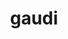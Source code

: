 ---
title: "gaudi"
layout: cache
categories: [package, develop]
meta: {"versions": ["39.1"], "compilers": ["gcc@=11.4.0"], "oss": ["ubuntu22.04"], "platforms": ["linux"], "targets": ["x86_64_v3"], "stacks": ["hep", "root"], "num_specs": 13, "num_specs_by_stack": {"hep": 13, "root": 13}}
spec_details: [{"hash": "2vho4dc3gvxheicniyeguparbs2yu5r7", "compiler": "gcc@=11.4.0", "versions": ["39.1"], "os": "ubuntu22.04", "platform": "linux", "target": "x86_64_v3", "variants": ["+aida", "build_system=cmake", "build_type=Release", "~cppunit", "~docs", "+examples", "generator=make", "~gperftools", "+heppdt", "~ipo", "~jemalloc", "~unwind", "~vtune", "+xercesc"], "stacks": ["hep", "root"], "size": "-", "tarball": "https://binaries.spack.io/develop/build_cache/linux-ubuntu22.04-x86_64_v3/gcc-11.4.0/gaudi-39.1/linux-ubuntu22.04-x86_64_v3-gcc-11.4.0-gaudi-39.1-2vho4dc3gvxheicniyeguparbs2yu5r7.spack"}, {"hash": "4uvxaljpbc2m7hrfxornnlb4kju2w7ha", "compiler": "gcc@=11.4.0", "versions": ["39.1"], "os": "ubuntu22.04", "platform": "linux", "target": "x86_64_v3", "variants": ["+aida", "build_system=cmake", "build_type=Release", "~cppunit", "~docs", "+examples", "generator=make", "~gperftools", "+heppdt", "~ipo", "~jemalloc", "~unwind", "~vtune", "+xercesc"], "stacks": ["hep", "root"], "size": "-", "tarball": "https://binaries.spack.io/develop/build_cache/linux-ubuntu22.04-x86_64_v3/gcc-11.4.0/gaudi-39.1/linux-ubuntu22.04-x86_64_v3-gcc-11.4.0-gaudi-39.1-4uvxaljpbc2m7hrfxornnlb4kju2w7ha.spack"}, {"hash": "4vddgo5ktkqpizw32ybxxeobghlpczev", "compiler": "gcc@=11.4.0", "versions": ["39.1"], "os": "ubuntu22.04", "platform": "linux", "target": "x86_64_v3", "variants": ["+aida", "build_system=cmake", "build_type=Release", "~cppunit", "~docs", "+examples", "generator=make", "~gperftools", "+heppdt", "~ipo", "~jemalloc", "~unwind", "~vtune", "+xercesc"], "stacks": ["hep", "root"], "size": "-", "tarball": "https://binaries.spack.io/develop/build_cache/linux-ubuntu22.04-x86_64_v3/gcc-11.4.0/gaudi-39.1/linux-ubuntu22.04-x86_64_v3-gcc-11.4.0-gaudi-39.1-4vddgo5ktkqpizw32ybxxeobghlpczev.spack"}, {"hash": "5cdjwbdvickevpcqbwwxhhotnwsmy7hl", "compiler": "gcc@=11.4.0", "versions": ["39.1"], "os": "ubuntu22.04", "platform": "linux", "target": "x86_64_v3", "variants": ["+aida", "build_system=cmake", "build_type=Release", "~cppunit", "~docs", "+examples", "generator=make", "~gperftools", "+heppdt", "~ipo", "~jemalloc", "~unwind", "~vtune", "+xercesc"], "stacks": ["hep", "root"], "size": "-", "tarball": "https://binaries.spack.io/develop/build_cache/linux-ubuntu22.04-x86_64_v3/gcc-11.4.0/gaudi-39.1/linux-ubuntu22.04-x86_64_v3-gcc-11.4.0-gaudi-39.1-5cdjwbdvickevpcqbwwxhhotnwsmy7hl.spack"}, {"hash": "6h6imigdekeupth7xxvyfmhoetjatous", "compiler": "gcc@=11.4.0", "versions": ["39.1"], "os": "ubuntu22.04", "platform": "linux", "target": "x86_64_v3", "variants": ["+aida", "build_system=cmake", "build_type=Release", "~cppunit", "~docs", "+examples", "generator=make", "~gperftools", "+heppdt", "~ipo", "~jemalloc", "~unwind", "~vtune", "+xercesc"], "stacks": ["hep", "root"], "size": "-", "tarball": "https://binaries.spack.io/develop/build_cache/linux-ubuntu22.04-x86_64_v3/gcc-11.4.0/gaudi-39.1/linux-ubuntu22.04-x86_64_v3-gcc-11.4.0-gaudi-39.1-6h6imigdekeupth7xxvyfmhoetjatous.spack"}, {"hash": "at5thdf26vf2htb7toj4ryc4tvhzfxm5", "compiler": "gcc@=11.4.0", "versions": ["39.1"], "os": "ubuntu22.04", "platform": "linux", "target": "x86_64_v3", "variants": ["+aida", "build_system=cmake", "build_type=Release", "~cppunit", "~docs", "+examples", "generator=make", "~gperftools", "+heppdt", "~ipo", "~jemalloc", "~unwind", "~vtune", "+xercesc"], "stacks": ["hep", "root"], "size": "-", "tarball": "https://binaries.spack.io/develop/build_cache/linux-ubuntu22.04-x86_64_v3/gcc-11.4.0/gaudi-39.1/linux-ubuntu22.04-x86_64_v3-gcc-11.4.0-gaudi-39.1-at5thdf26vf2htb7toj4ryc4tvhzfxm5.spack"}, {"hash": "eifafii5xxqmyz72gbw2fbft7h62tc2y", "compiler": "gcc@=11.4.0", "versions": ["39.1"], "os": "ubuntu22.04", "platform": "linux", "target": "x86_64_v3", "variants": ["+aida", "build_system=cmake", "build_type=Release", "~cppunit", "~docs", "+examples", "generator=make", "~gperftools", "+heppdt", "~ipo", "~jemalloc", "~unwind", "~vtune", "+xercesc"], "stacks": ["hep", "root"], "size": "-", "tarball": "https://binaries.spack.io/develop/build_cache/linux-ubuntu22.04-x86_64_v3/gcc-11.4.0/gaudi-39.1/linux-ubuntu22.04-x86_64_v3-gcc-11.4.0-gaudi-39.1-eifafii5xxqmyz72gbw2fbft7h62tc2y.spack"}, {"hash": "g53jykp3hd5sblh7tzhq4aubeyfl6wqk", "compiler": "gcc@=11.4.0", "versions": ["39.1"], "os": "ubuntu22.04", "platform": "linux", "target": "x86_64_v3", "variants": ["+aida", "build_system=cmake", "build_type=Release", "~cppunit", "~docs", "+examples", "generator=make", "~gperftools", "+heppdt", "~ipo", "~jemalloc", "~unwind", "~vtune", "+xercesc"], "stacks": ["hep", "root"], "size": "-", "tarball": "https://binaries.spack.io/develop/build_cache/linux-ubuntu22.04-x86_64_v3/gcc-11.4.0/gaudi-39.1/linux-ubuntu22.04-x86_64_v3-gcc-11.4.0-gaudi-39.1-g53jykp3hd5sblh7tzhq4aubeyfl6wqk.spack"}, {"hash": "gfgmueilditm7iacwmvypj4euuzkt2ar", "compiler": "gcc@=11.4.0", "versions": ["39.1"], "os": "ubuntu22.04", "platform": "linux", "target": "x86_64_v3", "variants": ["+aida", "build_system=cmake", "build_type=Release", "~cppunit", "~docs", "+examples", "generator=make", "~gperftools", "+heppdt", "~ipo", "~jemalloc", "~unwind", "~vtune", "+xercesc"], "stacks": ["hep", "root"], "size": "-", "tarball": "https://binaries.spack.io/develop/build_cache/linux-ubuntu22.04-x86_64_v3/gcc-11.4.0/gaudi-39.1/linux-ubuntu22.04-x86_64_v3-gcc-11.4.0-gaudi-39.1-gfgmueilditm7iacwmvypj4euuzkt2ar.spack"}, {"hash": "i6qaqwnv5vlmuuzwbrwibznejwhmw2ye", "compiler": "gcc@=11.4.0", "versions": ["39.1"], "os": "ubuntu22.04", "platform": "linux", "target": "x86_64_v3", "variants": ["+aida", "build_system=cmake", "build_type=Release", "~cppunit", "~docs", "+examples", "generator=make", "~gperftools", "+heppdt", "~ipo", "~jemalloc", "~unwind", "~vtune", "+xercesc"], "stacks": ["hep", "root"], "size": "-", "tarball": "https://binaries.spack.io/develop/build_cache/linux-ubuntu22.04-x86_64_v3/gcc-11.4.0/gaudi-39.1/linux-ubuntu22.04-x86_64_v3-gcc-11.4.0-gaudi-39.1-i6qaqwnv5vlmuuzwbrwibznejwhmw2ye.spack"}, {"hash": "ntefu3fg54ea6jl5q6bsq7vtedbsdot5", "compiler": "gcc@=11.4.0", "versions": ["39.1"], "os": "ubuntu22.04", "platform": "linux", "target": "x86_64_v3", "variants": ["+aida", "build_system=cmake", "build_type=Release", "~cppunit", "~docs", "+examples", "generator=make", "~gperftools", "+heppdt", "~ipo", "~jemalloc", "~unwind", "~vtune", "+xercesc"], "stacks": ["hep", "root"], "size": "-", "tarball": "https://binaries.spack.io/develop/build_cache/linux-ubuntu22.04-x86_64_v3/gcc-11.4.0/gaudi-39.1/linux-ubuntu22.04-x86_64_v3-gcc-11.4.0-gaudi-39.1-ntefu3fg54ea6jl5q6bsq7vtedbsdot5.spack"}, {"hash": "onq4kpbsn32ob4cvjhx75gcfrwxypjjy", "compiler": "gcc@=11.4.0", "versions": ["39.1"], "os": "ubuntu22.04", "platform": "linux", "target": "x86_64_v3", "variants": ["+aida", "build_system=cmake", "build_type=Release", "~cppunit", "~docs", "+examples", "generator=make", "~gperftools", "+heppdt", "~ipo", "~jemalloc", "~unwind", "~vtune", "+xercesc"], "stacks": ["hep", "root"], "size": "-", "tarball": "https://binaries.spack.io/develop/build_cache/linux-ubuntu22.04-x86_64_v3/gcc-11.4.0/gaudi-39.1/linux-ubuntu22.04-x86_64_v3-gcc-11.4.0-gaudi-39.1-onq4kpbsn32ob4cvjhx75gcfrwxypjjy.spack"}, {"hash": "ttbcxb3n547emum43w2zslepjofndtjv", "compiler": "gcc@=11.4.0", "versions": ["39.1"], "os": "ubuntu22.04", "platform": "linux", "target": "x86_64_v3", "variants": ["+aida", "build_system=cmake", "build_type=Release", "~cppunit", "~docs", "+examples", "generator=make", "~gperftools", "+heppdt", "~ipo", "~jemalloc", "~unwind", "~vtune", "+xercesc"], "stacks": ["hep", "root"], "size": "-", "tarball": "https://binaries.spack.io/develop/build_cache/linux-ubuntu22.04-x86_64_v3/gcc-11.4.0/gaudi-39.1/linux-ubuntu22.04-x86_64_v3-gcc-11.4.0-gaudi-39.1-ttbcxb3n547emum43w2zslepjofndtjv.spack"}]
---